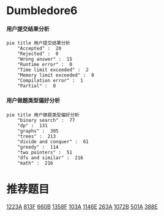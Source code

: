 # Dumbledore6

<!-- tabs:start -->



#### **用户提交结果分析**

```mermaid
pie title 用户提交结果分析
    "Accepted" :  20
    "Rejected" :  0
    "Wrong answer" :  15
    "Runtime error" :  0
    "Time limit exceeded" :  2
    "Memory limit exceeded" :  0
    "Compilation error" :  1
    "Partial" :  0
```

#### **用户做题类型偏好分析**

```mermaid
pie title 用户做题类型偏好分析
    "binary search" :  77
    "dp" :  131
    "graphs" :  305
    "trees" :  213
    "divide and conquer" :  61
    "greedy" :  114
    "two pointers" :  51
    "dfs and similar" :  216
    "math" :  216
```



<!-- tabs:end -->
# 推荐题目
[1223A](https://codeforces.com/contest/1223/problem/A)
[813F](https://codeforces.com/contest/813/problem/F)
[660B](https://codeforces.com/contest/660/problem/B)
[1358F](https://codeforces.com/contest/1358/problem/F)
[103A](https://codeforces.com/contest/103/problem/A)
[1146E](https://codeforces.com/contest/1146/problem/E)
[263A](https://codeforces.com/contest/263/problem/A)
[1072B](https://codeforces.com/contest/1072/problem/B)
[501A](https://codeforces.com/contest/501/problem/A)
[388E](https://codeforces.com/contest/388/problem/E)
